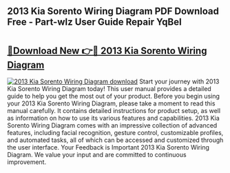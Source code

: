 ## 2013 Kia Sorento Wiring Diagram PDF Download Free - Part-wIz User Guide Repair YqBeI

# <h2><a href="http://dfpnuhx.blite.top/?on=2013+Kia+Sorento+Wiring+Diagram">🔗Download New 👉🔴 2013 Kia Sorento Wiring Diagram</a></h2>

[![2013 Kia Sorento Wiring Diagram download](https://i.imgur.com/lujVjoI.png)](http://dfpnuhx.blite.top/?on=2013+Kia+Sorento+Wiring+Diagram)
Start your journey with 2013 Kia Sorento Wiring Diagram today! This user manual provides a detailed guide to help you get the most out of your product. Before you begin using your 2013 Kia Sorento Wiring Diagram, please take a moment to read this manual carefully. It contains detailed instructions for product setup, as well as information on how to use its various features and capabilities. 2013 Kia Sorento Wiring Diagram comes with an impressive collection of advanced features, including facial recognition, gesture control, customizable profiles, and automated tasks, all of which can be accessed and customized through the user interface. Your Feedback is Important 2013 Kia Sorento Wiring Diagram. We value your input and are committed to continuous improvement.
